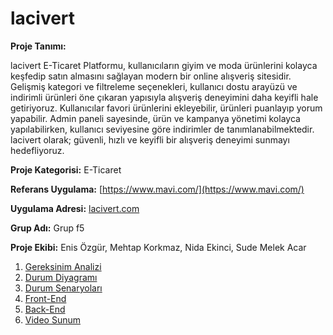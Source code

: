 # lacivert

**Proje Tanımı:** 

lacivert E-Ticaret Platformu, kullanıcıların giyim ve moda ürünlerini kolayca keşfedip satın almasını sağlayan modern bir online alışveriş sitesidir. Gelişmiş kategori ve filtreleme seçenekleri, kullanıcı dostu arayüzü ve indirimli ürünleri öne çıkaran yapısıyla alışveriş deneyimini daha keyifli hale getiriyoruz. Kullanıcılar favori ürünlerini ekleyebilir, ürünleri puanlayıp yorum yapabilir. Admin paneli sayesinde, ürün ve kampanya yönetimi kolayca yapılabilirken, kullanıcı seviyesine göre indirimler de tanımlanabilmektedir. lacivert olarak;  güvenli, hızlı ve keyifli bir alışveriş deneyimi sunmayı hedefliyoruz.

**Proje Kategorisi:** E-Ticaret 

**Referans Uygulama:** [https://www.mavi.com/](https://www.mavi.com/)

**Uygulama Adresi:** [lacivert.com](https://lacivert-proje2.vercel.app/)

**Grup Adı:** Grup f5

**Proje Ekibi:** Enis Özgür, Mehtap Korkmaz, Nida Ekinci, Sude Melek Acar

1. [Gereksinim Analizi](Gereksinimler/Gereksinim-Analizi.md)
2. [Durum Diyagramı](Durum-Diyagramı/Durum-Diyagramı.md)
3. [Durum Senaryoları](Durum-Senaryoları/Durum-Senaryoları.md)
4. [Front-End](Front-End.md)
5. [Back-End](Back-End.md)
6. [Video Sunum](Sunum.md)

